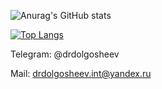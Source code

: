![Anurag's GitHub stats](https://github-readme-stats.vercel.app/api?username=drdolgosheev&show_icons=true&theme=dark)

[![Top Langs](https://github-readme-stats.vercel.app/api/top-langs/?username=drdolgosheev&show_icons=true&theme=dark)](https://github.com/anuraghazra/github-readme-stats)


Telegram: @drdolgosheev

Mail: drdolgosheev.int@yandex.ru
